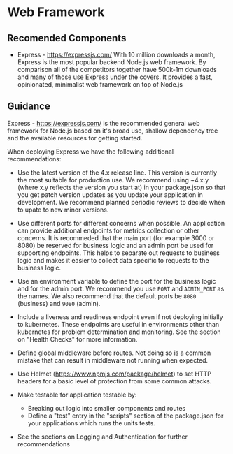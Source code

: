 # Web Framework

## Recomended Components

* Express - https://expressjs.com/
  With 10 million downloads a month, Express is the most popular backend Node.js web framework.
  By comparison all of the competitors together have 500k-1m downloads and many of those use Express under the covers.
  It provides a fast, opinionated, minimalist web framework on top of Node.js 

## Guidance

Express - https://expressjs.com/ is the recommended general web framework for Node.js based on it's broad use, shallow dependency tree and the available resources for getting started.

When deploying Express we have the following additional recommendations:

* Use the latest version of the 4.x release line. This version is currently the most suitable for production use.
  We recommend using ~4.x.y (where x.y reflects the version you start at) in your package.json so that you get patch
  version updates as you update your application in development.  We recommend planned periodic reviews
  to decide when to upate to new minor versions.

* Use different ports for different concerns when possible.
  An application can provide additional endpoints for metrics collection or other concerns. It is recommeded that
  the main port (for example 3000 or 8080) be reserved for business logic and an admin
  port be used for supporting endpoints. This helps to separate out requests to business logic and makes it easier to collect
  data specific to requests to the business logic.

* Use an environment variable to define the port for the business logic and for the admin port.
  We recommend you use `PORT` and `ADMIN_PORT` as the names. We also recommend that the default ports be `8080` (business) and `9080` (admin).

* Include a liveness and readiness endpoint even if not deploying initially to kubernetes.  These endpoints are useful in environments
  other than kubernetes for problem determination and monitoring. See the section on "Health Checks" for more information.

* Define global middleware before routes. Not doing so is a common mistake that can result in middleware not running when expected.

* Use Helmet (https://www.npmjs.com/package/helmet) to set HTTP headers for a basic level of protection from some common attacks.

* Make testable for application testable by:
  * Breaking out logic into smaller components and routes
  * Define a "test" entry in the "scripts" section of the package.json for your applications which runs the units tests.

* See the sections on Logging and Authentication for further recommendations

